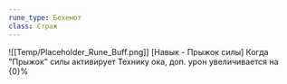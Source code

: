 ```yaml
---
rune_type: Бехемот
class: Страж
---
```

![[Temp/Placeholder_Rune_Buff.png]]
[Навык - Прыжок силы] Когда "Прыжок" силы активирует Технику ока, доп. урон увеличивается на {0}%
